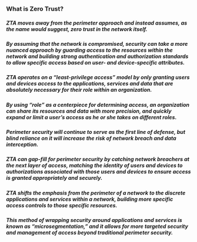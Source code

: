 ### What is Zero Trust?
##### ZTA moves away from the perimeter approach and instead assumes, as the name would suggest, zero trust in the network itself.
##### By assuming that the network is compromised, security can take a more nuanced approach by guarding access to the resources within the network and building strong authentication and authorization standards to allow specific access based on user- and device-specific attributes.
##### ZTA operates on a “least-privilege access” model by only granting users and devices access to the applications, services and data that are absolutely necessary for their role within an organization.
##### By using “role” as a centerpiece for determining access, an organization can share its resources and data with more precision, and quickly expand or limit a user’s access as he or she takes on different roles.


##### Perimeter security will continue to serve as the first line of defense, but blind reliance on it will increase the risk of network breach and data interception.
##### ZTA can gap-fill for perimeter security by catching network breachers at the next layer of access, matching the identity of users and devices to authorizations associated with those users and devices to ensure access is granted appropriately and securely.
##### ZTA shifts the emphasis from the perimeter of a network to the discrete applications and services within a network, building more specific access controls to those specific resources.
##### This method of wrapping security around applications and services is known as “microsegmentation,” and it allows for more targeted security and management of access beyond traditional perimeter security. 
